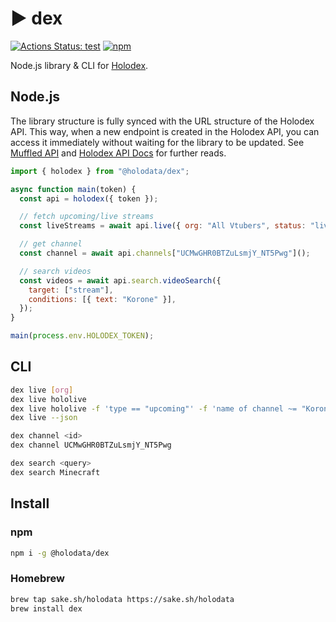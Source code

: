 # ▶️ dex

[![Actions Status: test](https://github.com/holodata/dex/workflows/test/badge.svg)](https://github.com/holodata/dex/actions?query=test)
[![npm](https://badgen.net/npm/v/@holodata/dex)](https://npmjs.org/package/@holodata/dex)

Node.js library & CLI for [Holodex](https://holodex.net).

## Node.js

The library structure is fully synced with the URL structure of the Holodex API. This way, when a new endpoint is created in the Holodex API, you can access it immediately without waiting for the library to be updated. See [Muffled API](https://github.com/uetchy/MuffledAPI) and [Holodex API Docs](https://holodex.stoplight.io/) for further reads.

```js
import { holodex } from "@holodata/dex";

async function main(token) {
  const api = holodex({ token });

  // fetch upcoming/live streams
  const liveStreams = await api.live({ org: "All Vtubers", status: "live" });

  // get channel
  const channel = await api.channels["UCMwGHR0BTZuLsmjY_NT5Pwg"]();

  // search videos
  const videos = await api.search.videoSearch({
    target: ["stream"],
    conditions: [{ text: "Korone" }],
  });
}

main(process.env.HOLODEX_TOKEN);
```

## CLI

```bash
dex live [org]
dex live hololive
dex live hololive -f 'type == "upcoming"' -f 'name of channel ~= "Korone"'
dex live --json

dex channel <id>
dex channel UCMwGHR0BTZuLsmjY_NT5Pwg

dex search <query>
dex search Minecraft
```

## Install

### npm

```bash
npm i -g @holodata/dex
```

### Homebrew

```bash
brew tap sake.sh/holodata https://sake.sh/holodata
brew install dex
```
